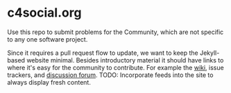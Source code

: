 # c4social.org

Use this repo to submit problems for the Community, which are not specific to any one software project.

Since it requires a pull request flow to update, we want to keep the Jekyll-based website minimal. Besides introductory material it should have links to where it's easy for the community to contribute. For example the [wiki](https://github.com/c4social/c4social.org/wiki), issue trackers, and [discussion forum](https://github.com/c4social/c4social.org/discussions). TODO: Incorporate feeds into the site to always display fresh content.
